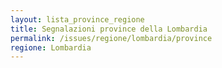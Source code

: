 ```yaml
---
layout: lista_province_regione
title: Segnalazioni province della Lombardia
permalink: /issues/regione/lombardia/province
regione: Lombardia
---
```



